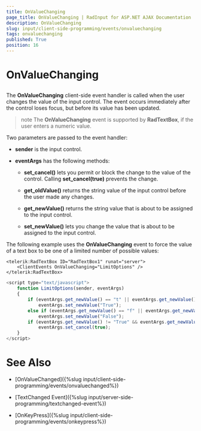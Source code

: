 ```yaml
---
title: OnValueChanging
page_title: OnValueChanging | RadInput for ASP.NET AJAX Documentation
description: OnValueChanging
slug: input/client-side-programming/events/onvaluechanging
tags: onvaluechanging
published: True
position: 16
---
```


# OnValueChanging



## 

The **OnValueChanging** client-side event handler is called when the user changes the value of the input control. The event occurs immediately after the control loses focus, but before its value has been updated.

>note The **OnValueChanging** event is supported by **RadTextBox**, if the user enters a numeric value.
>


Two parameters are passed to the event handler:

* **sender** is the input control.

* **eventArgs** has the following methods:

	* **set_cancel()** lets you permit or block the change to the value of the control. Calling **set_cancel(true)** prevents the change.

	* **get_oldValue()** returns the string value of the input control before the user made any changes.

	* **get_newValue()** returns the string value that is about to be assigned to the input control.

	* **set_newValue()** lets you change the value that is about to be assigned to the input control.

The following example uses the **OnValueChanging** event to force the value of a text box to be one of a limited number of possible values:

````ASPNET
<telerik:RadTextBox ID="RadTextBox1" runat="server">
	<ClientEvents OnValueChanging="LimitOptions" />
</telerik:RadTextBox>
````



````JavaScript
<script type="text/javascript">
	function LimitOptions(sender, eventArgs)
	{
		if (eventArgs.get_newValue() == "t" || eventArgs.get_newValue() == "T" || eventArgs.get_newValue() == "true")
			eventArgs.set_newValue("True");
		else if (eventArgs.get_newValue() == "f" || eventArgs.get_newValue() == "F" || eventArgs.get_newValue() == "false")
			eventArgs.set_newValue("False");
		if (eventArgs.get_newValue() != "True" && eventArgs.get_newValue() != "False")
			eventArgs.set_cancel(true);
	}
</script>
````



# See Also

 * [OnValueChanged]({%slug input/client-side-programming/events/onvaluechanged%})

 * [TextChanged Event]({%slug input/server-side-programming/textchanged-event%})

 * [OnKeyPress]({%slug input/client-side-programming/events/onkeypress%})
